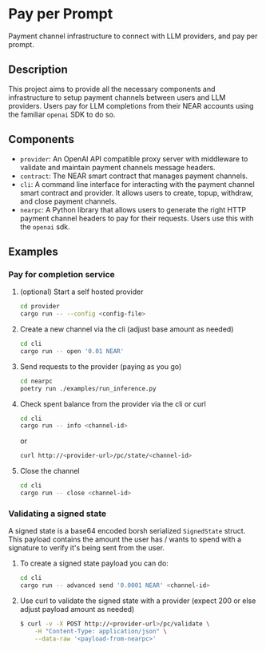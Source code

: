 # Pay per Prompt

Payment channel infrastructure to connect with LLM providers, and pay per prompt.

## Description

This project aims to provide all the necessary components and infrastructure to setup payment channels between users and LLM providers. Users pay for LLM completions from their NEAR accounts using the familiar `openai` SDK to do so.

## Components

- `provider`: An OpenAI API compatible proxy server with middleware to validate and maintain payment channels message headers.
- `contract`: The NEAR smart contract that manages payment channels.
- `cli`: A command line interface for interacting with the payment channel smart contract and provider. It allows users to create, topup, withdraw, and close payment channels.
- `nearpc`: A Python library that allows users to generate the right HTTP payment channel headers to pay for their requests. Users use this with the `openai` sdk.

## Examples

### Pay for completion service

1. (optional) Start a self hosted provider

    ```sh
    cd provider
    cargo run -- --config <config-file>
    ```

2. Create a new channel via the cli (adjust base amount as needed)

    ```sh
    cd cli
    cargo run -- open '0.01 NEAR'
    ```

3. Send requests to the provider (paying as you go)

    ```sh
    cd nearpc
    poetry run ./examples/run_inference.py
    ```

4. Check spent balance from the provider via the cli or curl

    ```sh
    cd cli
    cargo run -- info <channel-id>
    ```

    or

    ```sh
    curl http://<provider-url>/pc/state/<channel-id>
    ```

5. Close the channel

    ```sh
    cd cli
    cargo run -- close <channel-id>
    ```

### Validating a signed state

A signed state is a base64 encoded borsh serialized `SignedState` struct. This payload contains the amount the user has / wants to spend with a signature to verify it's being sent from the user.

1. To create a signed state payload you can do:

    ```sh
    cd cli
    cargo run -- advanced send '0.0001 NEAR' <channel-id>
    ```

2. Use curl to validate the signed state with a provider (expect 200 or else adjust payload amount as needed)

    ```sh
    $ curl -v -X POST http://<provider-url>/pc/validate \
        -H "Content-Type: application/json" \
        --data-raw '<payload-from-nearpc>'
    ```
